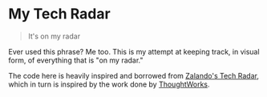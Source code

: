 # My Tech Radar

> It's on my radar

Ever used this phrase? Me too. This is my attempt at keeping track, in visual
form, of everything that is "on my radar."

The code here is heavily inspired and borrowed from [Zalando's Tech
Radar](http://zalando.github.io/tech-radar/), which in turn is inspired by the
work done by [ThoughtWorks](https://www.thoughtworks.com/radar).
